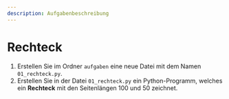 ```yaml
---
description: Aufgabenbeschreibung
---
```


# Rechteck

1. Erstellen Sie im Ordner `aufgaben` eine neue Datei mit dem Namen `01_rechteck.py`.
2. Erstellen Sie in der Datei `01_rechteck.py` ein Python-Programm, welches ein **Rechteck** mit den Seitenlängen 100 und 50 zeichnet.
